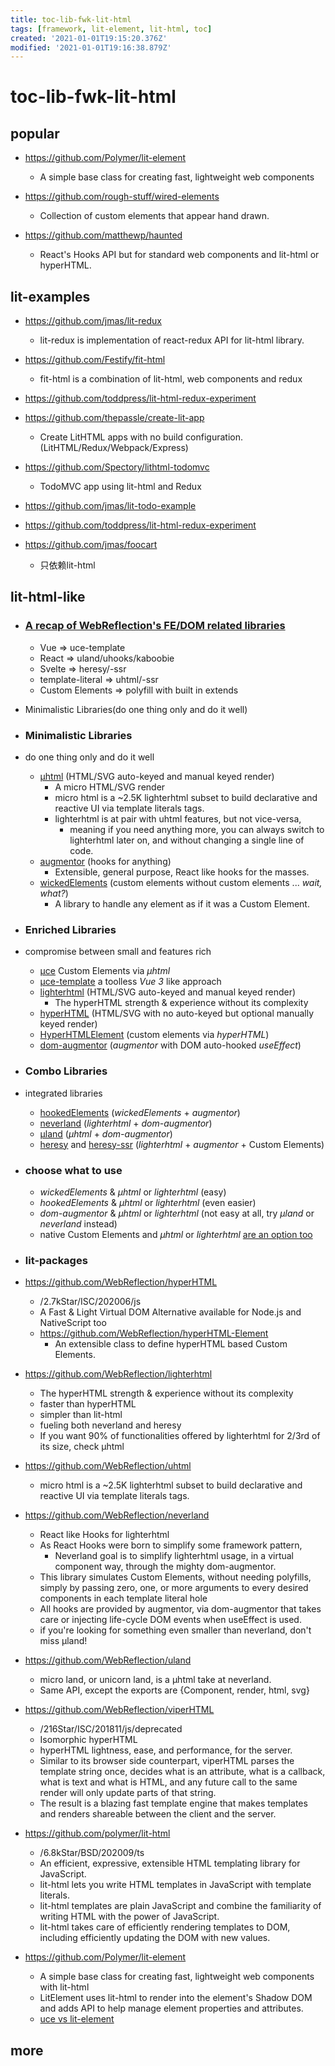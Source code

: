 ```yaml
---
title: toc-lib-fwk-lit-html
tags: [framework, lit-element, lit-html, toc]
created: '2021-01-01T19:15:20.376Z'
modified: '2021-01-01T19:16:38.879Z'
---
```


# toc-lib-fwk-lit-html

## popular

- https://github.com/Polymer/lit-element
  - A simple base class for creating fast, lightweight web components
- https://github.com/rough-stuff/wired-elements
  - Collection of custom elements that appear hand drawn.

 

- https://github.com/matthewp/haunted
  - React's Hooks API but for standard web components and lit-html or hyperHTML.

## lit-examples

- https://github.com/jmas/lit-redux
  - lit-redux is implementation of react-redux API for lit-html library.
- https://github.com/Festify/fit-html
  - fit-html is a combination of lit-html, web components and redux
- https://github.com/toddpress/lit-html-redux-experiment
- https://github.com/thepassle/create-lit-app
  - Create LitHTML apps with no build configuration. (LitHTML/Redux/Webpack/Express)

- https://github.com/Spectory/lithtml-todomvc
  - TodoMVC app using lit-html and Redux
- https://github.com/jmas/lit-todo-example
- https://github.com/toddpress/lit-html-redux-experiment
- https://github.com/jmas/foocart
  - 只依赖lit-html

## lit-html-like

- ### [A recap of WebReflection's FE/DOM related libraries](https://gist.github.com/WebReflection/761052d6dae7c8207d2fcba7cdede295)
  - Vue => uce-template
  - React => uland/uhooks/kaboobie
  - Svelte => heresy/-ssr
  - template-literal => uhtml/-ssr
  - Custom Elements => polyfill with built in extends
- Minimalistic Libraries(do one thing only and do it well)
- ### Minimalistic Libraries
- do one thing only and do it well
  - [µhtml](https://github.com/WebReflection/uhtml) (HTML/SVG auto-keyed and manual keyed render)
    - A micro HTML/SVG render
    - micro html is a ~2.5K lighterhtml subset to build declarative and reactive UI via template literals tags.
    - lighterhtml is at pair with uhtml features, but not vice-versa, 
      - meaning if you need anything more, you can always switch to lighterhtml later on, and without changing a single line of code.
  - [augmentor](https://github.com/WebReflection/augmentor) (hooks for anything)
    - Extensible, general purpose, React like hooks for the masses.
  - [wickedElements](https://github.com/WebReflection/wicked-elements) (custom elements without custom elements ... _wait, what?_)
    - A library to handle any element as if it was a Custom Element.

- ### Enriched Libraries
- compromise between small and features rich
  - [µce](https://github.com/WebReflection/uce) Custom Elements via _µhtml_
  - [µce-template](https://github.com/WebReflection/uce-template) a toolless _Vue 3_ like approach
  - [lighterhtml](https://github.com/WebReflection/lighterhtml) (HTML/SVG auto-keyed and manual keyed render)
    - The hyperHTML strength & experience without its complexity
  - [hyperHTML](https://github.com/WebReflection/hyperHTML) (HTML/SVG with no auto-keyed but optional manually keyed render)
  - [HyperHTMLElement](https://github.com/WebReflection/hyperHTML-Element) (custom elements via _hyperHTML_)
  - [dom-augmentor](https://github.com/WebReflection/dom-augmentor) (_augmentor_ with DOM auto-hooked _useEffect_)

- ### Combo Libraries
- integrated libraries
  - [hookedElements](https://github.com/WebReflection/hooked-elements) (_wickedElements_ + _augmentor_)
  - [neverland](https://github.com/WebReflection/neverland) (_lighterhtml_ + _dom-augmentor_)
  - [µland](https://github.com/WebReflection/uland) (_µhtml_ + _dom-augmentor_)
  - [heresy](https://github.com/WebReflection/heresy) and [heresy-ssr](https://github.com/WebReflection/heresy-ssr) (_lighterhtml_ + _augmentor_ + Custom Elements)

- ### choose what to use
  - _wickedElements_ & _µhtml_ or _lighterhtml_ (easy)
  - _hookedElements_ & _µhtml_ or _lighterhtml_ (even easier)
  - _dom-augmentor_ & _µhtml_ or _lighterhtml_ (not easy at all, try _µland_ or _neverland_ instead)
  - native Custom Elements and _µhtml_ or _lighterhtml_ [are an option too](https://webcomponents.dev/edit/EZjX0ZIN0nnESD0PjQPh)

- ### lit-packages
- https://github.com/WebReflection/hyperHTML
  - /2.7kStar/ISC/202006/js
  - A Fast & Light Virtual DOM Alternative available for Node.js and NativeScript too
  - https://github.com/WebReflection/hyperHTML-Element
    - An extensible class to define hyperHTML based Custom Elements.
- https://github.com/WebReflection/lighterhtml
  - The hyperHTML strength & experience without its complexity
  - faster than hyperHTML
  - simpler than lit-html
  - fueling both neverland and heresy
  - If you want 90% of functionalities offered by lighterhtml for 2/3rd of its size, check µhtml
- https://github.com/WebReflection/uhtml
  - micro html is a ~2.5K lighterhtml subset to build declarative and reactive UI via template literals tags.
- https://github.com/WebReflection/neverland
  - React like Hooks for lighterhtml
  - As React Hooks were born to simplify some framework pattern, 
    - Neverland goal is to simplify lighterhtml usage, in a virtual component way, through the mighty dom-augmentor.
  - This library simulates Custom Elements, without needing polyfills, simply by passing zero, one, or more arguments to every desired components in each template literal hole
  - All hooks are provided by augmentor, via dom-augmentor that takes care or injecting life-cycle DOM events when useEffect is used.
  - if you're looking for something even smaller than neverland, don't miss µland!
- https://github.com/WebReflection/uland
  - micro land, or unicorn land, is a µhtml take at neverland.
  - Same API, except the exports are {Component, render, html, svg}
- https://github.com/WebReflection/viperHTML
  - /216Star/ISC/201811/js/deprecated
  - Isomorphic hyperHTML
  - hyperHTML lightness, ease, and performance, for the server.
  - Similar to its browser side counterpart, viperHTML parses the template string once, decides what is an attribute, what is a callback, what is text and what is HTML, and any future call to the same render will only update parts of that string.
  - The result is a blazing fast template engine that makes templates and renders shareable between the client and the server.

- https://github.com/polymer/lit-html
  - /6.8kStar/BSD/202009/ts
  - An efficient, expressive, extensible HTML templating library for JavaScript.
  - lit-html lets you write HTML templates in JavaScript with template literals.
  - lit-html templates are plain JavaScript and combine the familiarity of writing HTML with the power of JavaScript. 
  - lit-html takes care of efficiently rendering templates to DOM, including efficiently updating the DOM with new values.
- https://github.com/Polymer/lit-element
  - A simple base class for creating fast, lightweight web components with lit-html
  - LitElement uses lit-html to render into the element's Shadow DOM and adds API to help manage element properties and attributes.
  - [uce vs lit-element](https://gist.github.com/WebReflection/ae3451c17c5e882bbc7f0714c14eefcd)

## more
